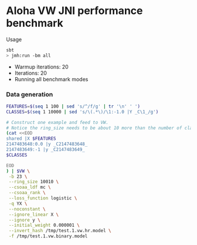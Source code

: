 # Aloha VW JNI performance benchmark

Usage
```bash
sbt
> jmh:run -bm all
```
- Warmup iterations: 20
- Iterations: 20
- Running all benchmark modes

### 

### Data generation
```bash
FEATURES=$(seq 1 100 | sed 's/^/f/g' | tr '\n' ' ')
CLASSES=$(seq 1 10000 | sed 's/\(.*\)/\1:-1.0 |Y _C\1_/g')

# Construct one example and feed to VW.  
# Notice the ring_size needs to be about 10 more than the number of classes.
(cat <<EOD
shared |X $FEATURES
2147483648:0.0 |y _C2147483648_
2147483649:-1 |y _C2147483649_
$CLASSES

EOD
) | $VW \
 -b 23 \
 --ring_size 10010 \
 --csoaa_ldf mc \
 --csoaa_rank \
 --loss_function logistic \
 -q YX \
 --noconstant \
 --ignore_linear X \
 --ignore y \
 --initial_weight 0.000001 \
 --invert_hash /tmp/test.1.vw.hr.model \
 -f /tmp/test.1.vw.binary.model
 ```
